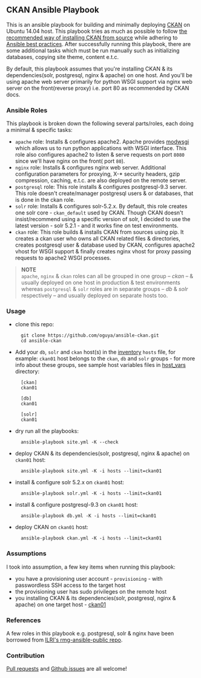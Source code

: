 ## CKAN Ansible Playbook

This is an ansible playbook for building and minimally deploying [CKAN](http://ckan.org/) on Ubuntu 14.04 host. This playbook tries as much as possible to follow [the recommended way of installing CKAN from source](http://docs.ckan.org/en/latest/maintaining/installing/install-from-source.html) while adhering to [Ansible best practices](http://docs.ansible.com/playbooks_best_practices.html).
After successfully running this playbook, there are some additional tasks which must be run manually such as initializing databases, copying site theme, content e.t.c.

By default, this playbook assumes that you're installing CKAN & its dependencies(solr, postgresql, nginx & apache) on one host. And you'll be using apache web server primarily for python WSGI support via nginx web server on the front(reverse proxy) i.e. port 80 as recommended by CKAN docs.

### Ansible Roles
This playbook is broken down the following several parts/roles, each doing a minimal & specific tasks:
- `apache` role: Installs & configures apache2. Apache provides [modwsgi](https://code.google.com/p/modwsgi/) which allows us to run python applications with WSGI interface. This role also configures apache2 to listen & serve requests on port `8080` since we'll have nginx on the front( port `80`).
- `nginx` role: Installs & configures nginx web server. Additional configuration parameters for proxying, X-* security headers, gzip compression, caching, e.t.c. are also deployed on the remote server.
- `postgresql` role: This role installs & configures postgresql-9.3 server. This role doesn't create/manager postgresql users & or databases, that is done in the ckan role.
- `solr` role: Installs & configures solr-5.2.x. By default, this role creates one solr core - `ckan_default` used by CKAN. Though CKAN doesn't insist/recommend using a specific version of solr, I decided to use the latest version - solr 5.2.1 - and it works fine on test environments.
- `ckan` role: This role builds & installs CKAN from sources using pip. It creates a ckan user who owns all CKAN related files & directories, creates postgresql user & database used by CKAN, configures apache2 vhost for WSGI support & finally creates nginx vhost for proxy passing requests to apache2 WSGI processes.

> **NOTE**<br/>
> `apache`, `nginx` & `ckan` roles can all be grouped in one group – _ckan_ – & usually deployed on one host in production & test environments whereas `postgresql` & `solr` roles are in separate groups – _db_ & _solr_ respectively – and usually deployed on separate hosts too.

### Usage

- clone this repo:

        git clone https://github.com/oguya/ansible-ckan.git
        cd ansible-ckan

- Add your `db`, `solr` and `ckan` host(s) in the [inventory](http://docs.ansible.com/intro_inventory.html) `hosts` file, for example: `ckan01` host belongs to the `ckan`, `db` and `solr` groups - for more info about these groups, see sample host variables files in [host_vars](https://github.com/oguya/ansible-ckan/tree/master/host_vars) directory:

        [ckan]
        ckan01

        [db]
        ckan01

        [solr]
        ckan01

- dry run all the playbooks:

        ansible-playbook site.yml -K --check

- deploy CKAN & its dependencies(solr, postgresql, nginx & apache) on `ckan01` host:

        ansible-playbook site.yml -K -i hosts --limit=ckan01

- install & configure solr 5.2.x on `ckan01` host:

        ansible-playbook solr.yml -K -i hosts --limit=ckan01

- install & configure postgresql-9.3 on `ckan01` host:

        ansible-playbook db.yml -K -i hosts --limit=ckan01

- deploy CKAN on `ckan01` host:

        ansible-playbook ckan.yml -K -i hosts --limit=ckan01

### Assumptions
I took into assumption, a few key items when running this playbook:
- you have a provisioning user account - `provisioning` - with passwordless SSH access to the target host
- the provisioning user has sudo privileges on the remote host
- you installing CKAN & its dependencies(solr, postgresql, nginx & apache) on one target host - [ckan01](https://github.com/oguya/ansible-ckan/blob/master/host_vars/ckan01)

### References
A few roles in this playbook e.g. postgresql, solr & nginx have been borrowed from [ILRI's rmg-ansible-public repo](https://github.com/ilri/rmg-ansible-public).

### Contribution
[Pull requests](https://github.com/oguya/ansible-ckan/issues) and [Github issues](https://github.com/oguya/ansible-ckan/issues) are all welcome!
